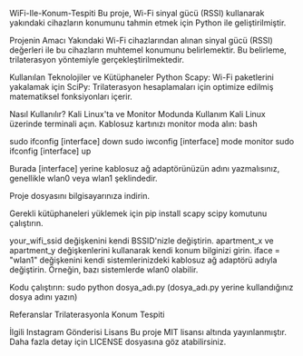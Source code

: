 WiFi-Ile-Konum-Tespiti
Bu proje, Wi-Fi sinyal gücü (RSSI) kullanarak yakındaki cihazların konumunu tahmin etmek için Python ile geliştirilmiştir.

Projenin Amacı
Yakındaki Wi-Fi cihazlarından alınan sinyal gücü (RSSI) değerleri ile bu cihazların muhtemel konumunu belirlemektir. Bu belirleme, trilaterasyon yöntemiyle gerçekleştirilmektedir.

Kullanılan Teknolojiler ve Kütüphaneler
Python
Scapy: Wi-Fi paketlerini yakalamak için
SciPy: Trilaterasyon hesaplamaları için optimize edilmiş matematiksel fonksiyonları içerir.

Nasıl Kullanılır?
Kali Linux'ta ve Monitor Modunda Kullanım
Kali Linux üzerinde terminali açın.
Kablosuz kartınızı monitor moda alın:
bash

sudo ifconfig [interface] down
sudo iwconfig [interface] mode monitor
sudo ifconfig [interface] up

Burada [interface] yerine kablosuz ağ adaptörünüzün adını yazmalısınız, genellikle wlan0 veya wlan1 şeklindedir.

Proje dosyasını bilgisayarınıza indirin.

Gerekli kütüphaneleri yüklemek için pip install scapy scipy komutunu çalıştırın.

your_wifi_ssid değişkenini kendi BSSID'nizle değiştirin.
apartment_x ve apartment_y değişkenlerini kullanarak kendi konum bilginizi girin.
iface = "wlan1" değişkenini kendi sistemlerinizdeki kablosuz ağ adaptörü adıyla değiştirin. Örneğin, bazı sistemlerde wlan0 olabilir.

Kodu çalıştırın: sudo python dosya_adı.py (dosya_adı.py yerine kullandığınız dosya adını yazın)

Referanslar
Trilaterasyonla Konum Tespiti

İlgili Instagram Gönderisi
Lisans
Bu proje MIT lisansı altında yayınlanmıştır. Daha fazla detay için LICENSE dosyasına göz atabilirsiniz.

